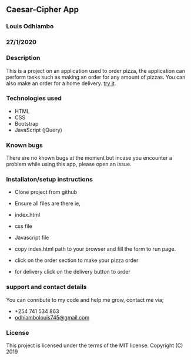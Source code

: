 ## Caesar-Cipher App
### Louis Odhiambo
### 27/1/2020

### Description
This is a project on an application used to order pizza, the application can perform tasks such as making an order for any amount of pizzas.
You can also make an order for a home delivery. [try it](https://louis-crypto.github.io/Pizza-ordering-app.github.io/).

### Technologies used
* HTML 
* CSS
* Bootstrap
* JavaScript (jQuery)

### Known bugs
There are no known bugs at the moment but incase you encounter a problem while using this app, please open an issue.

### Installaton/setup instructions
* Clone project from github
* Ensure all files are there ie, 

* index.html
* css file
* Javascript file

* copy index.html path to your browser and fill the form to run page.
* click on the order section to make your pizza order
* for delivery click on the delivery button to order

### support and contact details
You can conribute to my code and help me grow, contact me via;
* +254 741 534 863 
* odhiambolouis745@gmail.com

### License
This project is licensed under the terms of the MIT license. Copyright (C) 2019